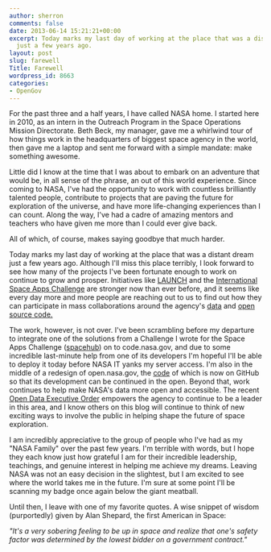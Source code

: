 ```yaml
---
author: sherron
comments: false
date: 2013-06-14 15:21:21+00:00
excerpt: Today marks my last day of working at the place that was a distant dream
  just a few years ago.
layout: post
slug: farewell
Title: Farewell
wordpress_id: 8663
categories:
- OpenGov
---
```


For the past three and a half years, I have called NASA home. I started here in 2010, as an intern in the Outreach Program in the Space Operations Mission Directorate. Beth Beck, my manager, gave me a whirlwind tour of how things work in the headquarters of biggest space agency in the world, then gave me a laptop and sent me forward with a simple mandate: make something awesome.

Little did I know at the time that I was about to embark on an adventure that would be, in all sense of the phrase, an out of this world experience. Since coming to NASA, I've had the opportunity to work with countless brilliantly talented people, contribute to projects that are paving the future for exploration of the universe, and have more life-changing experiences than I can count. Along the way, I've had a cadre of amazing mentors and teachers who have given me more than I could ever give back.

All of which, of course, makes saying goodbye that much harder.

Today marks my last day of working at the place that was a distant dream just a few years ago. Although I'll miss this place terribly, I look forward to see how many of the projects I've been fortunate enough to work on continue to grow and prosper. Initiatives like [LAUNCH](http://www.launch.org/) and the [International Space Apps Challenge](http://www.spaceappschallenge.org) are stronger now than ever before, and it seems like every day more and more people are reaching out to us to find out how they can participate in mass collaborations around the agency's [data](http://data.nasa.gov) and [open source code.](http://code.nasa.gov)

The work, however, is not over. I've been scrambling before my departure to integrate one of the solutions from a Challenge I wrote for the Space Apps Challenge ([spacehub](https://github.com/ryansb/spacehub)) on to code.nasa.gov, and due to some incredible last-minute help from one of its developers I'm hopeful I'll be able to deploy it today before NASA IT yanks my server access. I'm also in the middle of a redesign of open.nasa.gov, the [code](https://github.com/seanherron/opennasa) of which is now on GitHub so that its development can be continued in the open. Beyond that, work continues to help make NASA's data more open and accessible. The recent [Open Data Executive Order](http://www.whitehouse.gov/the-press-office/2013/05/09/executive-order-making-open-and-machine-readable-new-default-government-) empowers the agency to continue to be a leader in this area, and I know others on this blog will continue to think of new exciting ways to involve the public in helping shape the future of space exploration.

I am incredibly appreciative to the group of people who I've had as my "NASA Family" over the past few years. I'm terrible with words, but I hope they each know just how grateful I am for their incredible leadership, teachings, and genuine interest in helping me achieve my dreams. Leaving NASA was not an easy decision in the slightest, but I am excited to see where the world takes me in the future. I'm sure at some point I'll be scanning my badge once again below the giant meatball.

Until then, I leave with one of my favorite quotes. A wise snippet of wisdom (purportedly) given by Alan Shepard, the first American in Space:

_"It's a very sobering feeling to be up in space and realize that one's safety factor was determined by the lowest bidder on a government contract."_
